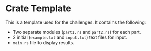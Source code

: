 # Crate Template

This is a template used for the challenges. It contains the following:

- Two separate modules (`part1.rs` and `part2.rs`) for each part.
- 2 initial (`example.txt` and `input.txt`) text files for input.
- `main.rs` file to display results.